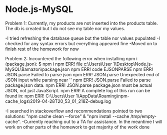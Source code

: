 # Node.js-MySQL

Problem 1: Currently, my products are not inserted into the products table. The db is created but I do not see my table nor my values.

-I tried refreshing the database queue but the table nor values pupulated
-I checked for any syntax errors but everything appeared fine
-Moved on to finish rest of the homework for now

Problem 2: Incountered the following error when installing npm i (package.json):
$ npm i
npm ERR! file c:\Users\User 1\Desktop\Node.js-MySQL\Bamazon\package.json
npm ERR! code EJSONPARSE
npm ERR! JSON.parse Failed to parse json
npm ERR! JSON.parse Unexpected end of JSON input while parsing near ''
npm ERR! JSON.parse Failed to parse package.json data.
npm ERR! JSON.parse package.json must be actual JSON, not just JavaScript.
npm ERR! A complete log of this run can be found in:
npm ERR!     C:\Users\User 1\AppData\Roaming\npm-cache\_logs\2019-04-28T20_53_01_218Z-debug.log

-I searched in stackoverflow and recommendations pointed to two solutions: "npm cache clean --force" & "npm install --cache /tmp/empty-cache".
-Currently reaching out to a TA for assistance. In the meantime I will work on other parts of the homework to get majority of the work done
